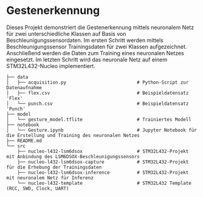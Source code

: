 # Gestenerkennung

Dieses Projekt demonstriert die Gestenerkennung mittels neuronalem Netz für zwei unterschiedliche Klassen auf Basis von Beschleunigungssensordaten. Im ersten Schritt werden mittels Beschleunigungssensor Trainingsdaten für zwei Klassen aufgezeichnet. Anschließend werden die Daten zum Training eines neuronalen Netzes eingesetzt. Im letzten Schritt wird das neuronale Netz auf einem STM32L432-Nucleo implementiert.

```
├── data
│   ├── acquisition.py                          # Python-Script zur Datenaufnahme
│   ├── flex.csv                                # Beispieldatensatz 'Flex'
│   └── punch.csv                               # Beispieldatensatz 'Punch'
├── model
│   └── gesture_model.tflite                    # Trainiertes Modell
├── notebook
│   └── Gesture.ipynb                           # Jupyter Notebook für die Erstellung und Training des neuronalen Netzes
├── README.md
└── src
    ├── nucleo-l432-lsm6dsox                    # STM32L432-Projekt mit Anbindung des LSM6DSOX-Beschleunigungssensors
    ├── nucleo-l432-lsm6dsox-capture            # STM32L432-Projekt für die Erhebung der Trainingsdaten
    ├── nucleo-l432-lsm6dsox-inference          # STM32L432-Projekt mit neuronalem Netz für Inferenz
    └── nucleo-l432-template                    # STM32L432 Template (RCC, SWD, Clock, UART)
```